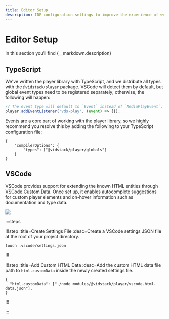 ```yaml
---
title: Editor Setup
description: IDE configuration settings to improve the experience of working with Vidstack Player.
---
```


<script>
import VsCodeAutocomplete from '$img/vscode-autocomplete.png'
</script>

# Editor Setup

<p>In this section you'll find {__markdown.description}</p>

## TypeScript

We've written the player library with TypeScript, and we distribute all types with the
`@vidstack/player` package. VSCode will detect them by default, but global event types need to
be registered separately; otherwise, the following will happen:

```js
// The event type will default to `Event` instead of `MediaPlayEvent`.
player.addEventListener('vds-play', (event) => {});
```

Events are a core part of working with the player library, so we highly recommend you resolve
this by adding the following to your TypeScript configuration file:

```json:title=tsconfig.json:copy-highlight{3}
{
	"compilerOptions": {
		"types": ["@vidstack/player/globals"]
	}
}
```

## VSCode

VSCode provides support for extending the known HTML entities through
[VSCode Custom Data](https://github.com/microsoft/vscode-custom-data). Once set up, it enables
autocomplete suggestions for custom player elements and on-hover information such as
documentation and type data.

<img
	src={VsCodeAutocomplete}
	aria-label="Before and after screenshot difference of using the VsCode custom data extension."
/>

:::steps

!!!step :title=Create Settings File :desc=Create a VSCode settings JSON file at the root of your project directory.

```bash:copy
touch .vscode/settings.json
```

!!!

!!!step :title=Add Custom HTML Data :desc=Add the custom HTML data file path to `html.customData` inside the newly created settings file.

```json:title=.vscode/setting.json:copy
{
  "html.customData": ["./node_modules/@vidstack/player/vscode.html-data.json"],
}
```

!!!

:::
